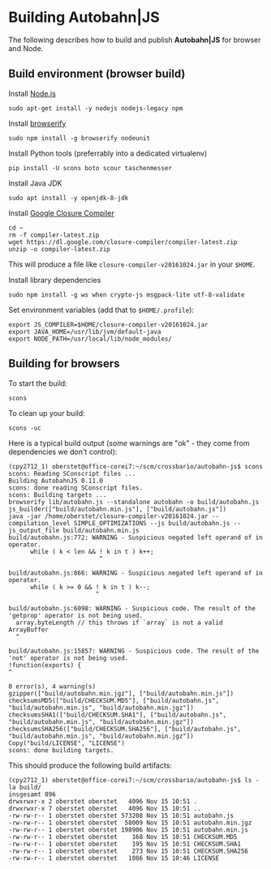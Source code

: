 # Building Autobahn|JS

The following describes how to build and publish **Autobahn|JS** for browser and Node.


## Build environment (browser build)

Install [Node.js](http://nodejs.org/)

    sudo apt-get install -y nodejs nodejs-legacy npm

Install [browserify](http://browserify.org/)

    sudo npm install -g browserify nodeunit

Install Python tools (preferrably into a dedicated virtualenv)

    pip install -U scons boto scour taschenmesser

Install Java JDK

    sudo apt install -y openjdk-8-jdk

Install [Google Closure Compiler](https://developers.google.com/closure/compiler/)

    cd ~
    rm -f compiler-latest.zip
    wget https://dl.google.com/closure-compiler/compiler-latest.zip
    unzip -o compiler-latest.zip

This will produce a file like `closure-compiler-v20161024.jar` in your `$HOME`.

Install library dependencies

    sudo npm install -g ws when crypto-js msgpack-lite utf-8-validate

Set environment variables (add that to `$HOME/.profile`):

    export JS_COMPILER=$HOME/closure-compiler-v20161024.jar
    export JAVA_HOME=/usr/lib/jvm/default-java
    export NODE_PATH=/usr/local/lib/node_modules/


## Building for browsers

To start the build:

    scons

To clean up your build:

    scons -uc

Here is a typical build output (*some* warnings are "ok" - they come from dependencies we don't control):


```console
(cpy2712_1) oberstet@office-corei7:~/scm/crossbario/autobahn-js$ scons
scons: Reading SConscript files ...
Building AutobahnJS 0.11.0
scons: done reading SConscript files.
scons: Building targets ...
browserify lib/autobahn.js --standalone autobahn -o build/autobahn.js
js_builder(["build/autobahn.min.js"], ["build/autobahn.js"])
java -jar /home/oberstet/closure-compiler-v20161024.jar --compilation_level SIMPLE_OPTIMIZATIONS --js build/autobahn.js --js_output_file build/autobahn.min.js
build/autobahn.js:772: WARNING - Suspicious negated left operand of in operator.
      while ( k < len && ! k in t ) k++;
                         ^

build/autobahn.js:866: WARNING - Suspicious negated left operand of in operator.
      while ( k >= 0 && ! k in t ) k--;
                        ^

build/autobahn.js:6098: WARNING - Suspicious code. The result of the 'getprop' operator is not being used.
  array.byteLength // this throws if `array` is not a valid ArrayBuffer
  ^

build/autobahn.js:15857: WARNING - Suspicious code. The result of the 'not' operator is not being used.
!function(exports) {
^

0 error(s), 4 warning(s)
gzipper(["build/autobahn.min.jgz"], ["build/autobahn.min.js"])
checksumsMD5(["build/CHECKSUM.MD5"], ["build/autobahn.js", "build/autobahn.min.js", "build/autobahn.min.jgz"])
checksumsSHA1(["build/CHECKSUM.SHA1"], ["build/autobahn.js", "build/autobahn.min.js", "build/autobahn.min.jgz"])
checksumsSHA256(["build/CHECKSUM.SHA256"], ["build/autobahn.js", "build/autobahn.min.js", "build/autobahn.min.jgz"])
Copy("build/LICENSE", "LICENSE")
scons: done building targets.
```

This should produce the following build artifacts:

```console
(cpy2712_1) oberstet@office-corei7:~/scm/crossbario/autobahn-js$ ls -la build/
insgesamt 896
drwxrwxr-x 2 oberstet oberstet   4096 Nov 15 10:51 .
drwxrwxr-x 7 oberstet oberstet   4096 Nov 15 10:51 ..
-rw-rw-r-- 1 oberstet oberstet 573208 Nov 15 10:51 autobahn.js
-rw-rw-r-- 1 oberstet oberstet  58009 Nov 15 10:51 autobahn.min.jgz
-rw-rw-r-- 1 oberstet oberstet 198906 Nov 15 10:51 autobahn.min.js
-rw-rw-r-- 1 oberstet oberstet    168 Nov 15 10:51 CHECKSUM.MD5
-rw-rw-r-- 1 oberstet oberstet    195 Nov 15 10:51 CHECKSUM.SHA1
-rw-rw-r-- 1 oberstet oberstet    273 Nov 15 10:51 CHECKSUM.SHA256
-rw-rw-r-- 1 oberstet oberstet   1086 Nov 15 10:46 LICENSE
```
